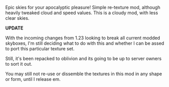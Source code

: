 Epic skies for your apocalyptic pleasure! Simple re-texture mod, although heavily tweaked cloud and speed values. This is a cloudy mod, with less clear skies.

**UPDATE**

With the incoming changes from 1.23 looking to break all current modded skyboxes, I'm still deciding what to do with this and whether I can be assed to port this particular texture set.

Still, it's been repacked to oblivion and its going to be up to server owners to sort it out.


You may still not re-use or dissemble the textures in this mod in any shape or form, until I release em.
